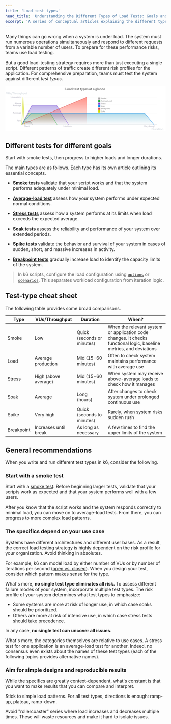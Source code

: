 ```yaml
---
title: 'Load test types'
head_title: 'Understanding the Different Types of Load Tests: Goals and Recommendations'
excerpt: 'A series of conceptual articles explaining the different types of load tests. Learn about planning, running, and interpreting different tests for different performance goals.'
---
```


Many things can go wrong when a system is under load.
The system must run numerous operations simultaneously and respond to different requests from a variable number of users.
To prepare for these performance risks, teams use load testing.

But a good load-testing strategy requires more than just executing a single script.
Different patterns of traffic create different risk profiles for the application.
For comprehensive preparation, teams must test the system against different _test types_.

![Overview of load test shapes](./images/chart-load-test-types-overview.png)

## Different tests for different goals

Start with smoke tests, then progress to higher loads and longer durations.

The main types are as follows. Each type has its own article outlining its essential concepts.

- [**Smoke tests**](/test-types/smoke-testing) validate that your script works and that the system performs adequately under minimal load.

- [**Average-load test**](/test-types/load-testing) assess how your system performs under expected normal conditions.

- [**Stress tests**](/test-types/stress-testing) assess how a system performs at its limits when load exceeds the expected average. 

- [**Soak tests**](/test-types/soak-testing) assess the reliability and performance of your system over extended periods.

- [**Spike tests**](/test-types/spike-testing) validate the behavior and survival of your system in cases of sudden, short, and massive increases in activity.

- [**Breakpoint tests**](/test-types/breakpoint-testing) gradually increase load to identify the capacity limits of the system.

<Blockquote mod="note" title="">

In k6 scripts, configure the load configuration using [`options`](/get-started/running-k6/#using-options) or [`scenarios`](/using-k6/scenarios). This separates workload configuration from iteration logic.

</Blockquote>

## Test-type cheat sheet 

The following table provides some broad comparisons.

| Type       | VUs/Throughput        | Duration                   | When?                                                                                                            |
|------------|-----------------------|----------------------------|------------------------------------------------------------------------------------------------------------------|
| Smoke      | Low                   | Quick (seconds or minutes) | When the relevant system or application code changes. It checks functional logic, baseline metrics, and deviations |
| Load       | Average production    | Mid (15-60 minutes)           | Often to check system maintains performance with average use                                                     |
| Stress     | High (above average)  | Mid (15-60 minutes)           | When system may receive above-average loads to check how it manages                                              |
| Soak       | Average               | Long (hours)               | After changes to check system under prolonged continuous use                                                     |
| Spike      | Very high             | Quick (seconds to minutes)       | Rarely, when system risks sudden rush                                                                            |
| Breakpoint | Increases until break | As long as necessary       | A few times to find the upper limits of the system                                                               |


## General recommendations

When you write and run different test types in k6, consider the following.

### Start with a smoke test

Start with a [smoke test](/test-types/smoke-testing).
Before beginning larger tests, validate that your scripts work as expected and that your system performs well with a few users.

After you know that the script works and the system responds correctly to minimal load,
you can move on to average-load tests.
From there, you can progress to more complex load patterns.

### The specifics depend on your use case

Systems have different architectures and different user bases. As a result, the correct load testing strategy is highly dependent on the risk profile for your organization. Avoid thinking in absolutes.

For example, k6 can model load by either number of VUs or by number of iterations per second ([open vs. closed](https://k6.io/docs/using-k6/scenarios/concepts/open-vs-closed/)).
When you design your test, consider which pattern makes sense for the type. 

What's more, **no single test type eliminates all risk.** 
To assess different failure modes of your system, incorporate multiple test types.
The risk profile of your system determines what test types to emphasize:
- Some systems are more at risk of longer use, in which case soaks should be prioritized.
- Others are more at risk of intensive use, in which case stress tests should take precedence.

In any case, **no single test can uncover all issues**.

What's more, the categories themselves are relative to use cases. A stress test for one application is an average-load test for another. Indeed, no consensus even exists about the names of these test types (each of the following topics provides alternative names).

### Aim for simple designs and reproducible results

While the specifics are greatly context-dependent, what's constant is that you want to make results that you can compare and interpret.

Stick to simple load patterns. For all test types, directions is enough: ramp-up, plateau, ramp-down.

Avoid "rollercoaster" series where load increases and decreases multiple times. These will waste resources and make it hard to isolate issues.

